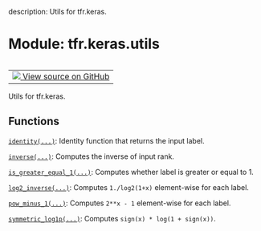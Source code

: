 description: Utils for tfr.keras.

<div itemscope itemtype="http://developers.google.com/ReferenceObject">
<meta itemprop="name" content="tfr.keras.utils" />
<meta itemprop="path" content="Stable" />
</div>

# Module: tfr.keras.utils

<!-- Insert buttons and diff -->

<table class="tfo-notebook-buttons tfo-api nocontent" align="left">
<td>
  <a target="_blank" href="https://github.com/tensorflow/ranking/tree/master/tensorflow_ranking/python/keras/utils.py">
    <img src="https://www.tensorflow.org/images/GitHub-Mark-32px.png" />
    View source on GitHub
  </a>
</td>
</table>

Utils for tfr.keras.

## Functions

[`identity(...)`](../../tfr/keras/utils/identity.md): Identity function that
returns the input label.

[`inverse(...)`](../../tfr/keras/utils/inverse.md): Computes the inverse of
input rank.

[`is_greater_equal_1(...)`](../../tfr/keras/utils/is_greater_equal_1.md):
Computes whether label is greater or equal to 1.

[`log2_inverse(...)`](../../tfr/keras/utils/log2_inverse.md): Computes
`1./log2(1+x)` element-wise for each label.

[`pow_minus_1(...)`](../../tfr/keras/utils/pow_minus_1.md): Computes `2**x - 1`
element-wise for each label.

[`symmetric_log1p(...)`](../../tfr/keras/utils/symmetric_log1p.md): Computes
`sign(x) * log(1 + sign(x))`.
